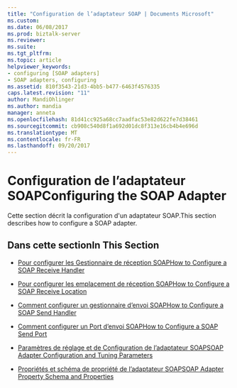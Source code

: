 ```yaml
---
title: "Configuration de l’adaptateur SOAP | Documents Microsoft"
ms.custom: 
ms.date: 06/08/2017
ms.prod: biztalk-server
ms.reviewer: 
ms.suite: 
ms.tgt_pltfrm: 
ms.topic: article
helpviewer_keywords:
- configuring [SOAP adapters]
- SOAP adapters, configuring
ms.assetid: 810f3543-21d3-4bb5-b477-6463f4576335
caps.latest.revision: "11"
author: MandiOhlinger
ms.author: mandia
manager: anneta
ms.openlocfilehash: 81d41cc925a68cc7aadfac53e82d622fe7d38461
ms.sourcegitcommit: cb908c540d8f1a692d01dc8f313e16cb4b4e696d
ms.translationtype: MT
ms.contentlocale: fr-FR
ms.lasthandoff: 09/20/2017
---
```

# <a name="configuring-the-soap-adapter"></a><span data-ttu-id="3d9e6-102">Configuration de l’adaptateur SOAP</span><span class="sxs-lookup"><span data-stu-id="3d9e6-102">Configuring the SOAP Adapter</span></span>
<span data-ttu-id="3d9e6-103">Cette section décrit la configuration d'un adaptateur SOAP.</span><span class="sxs-lookup"><span data-stu-id="3d9e6-103">This section describes how to configure a SOAP adapter.</span></span>  
  
## <a name="in-this-section"></a><span data-ttu-id="3d9e6-104">Dans cette section</span><span class="sxs-lookup"><span data-stu-id="3d9e6-104">In This Section</span></span>  
  
-   [<span data-ttu-id="3d9e6-105">Pour configurer les Gestionnaire de réception SOAP</span><span class="sxs-lookup"><span data-stu-id="3d9e6-105">How to Configure a SOAP Receive Handler</span></span>](../core/how-to-configure-a-soap-receive-handler.md)  
  
-   [<span data-ttu-id="3d9e6-106">Pour configurer les emplacement de réception SOAP</span><span class="sxs-lookup"><span data-stu-id="3d9e6-106">How to Configure a SOAP Receive Location</span></span>](../core/how-to-configure-a-soap-receive-location.md)  
  
-   [<span data-ttu-id="3d9e6-107">Comment configurer un gestionnaire d’envoi SOAP</span><span class="sxs-lookup"><span data-stu-id="3d9e6-107">How to Configure a SOAP Send Handler</span></span>](../core/how-to-configure-a-soap-send-handler.md)  
  
-   [<span data-ttu-id="3d9e6-108">Comment configurer un Port d’envoi SOAP</span><span class="sxs-lookup"><span data-stu-id="3d9e6-108">How to Configure a SOAP Send Port</span></span>](../core/how-to-configure-a-soap-send-port.md)  
  
-   [<span data-ttu-id="3d9e6-109">Paramètres de réglage et de Configuration de l’adaptateur SOAP</span><span class="sxs-lookup"><span data-stu-id="3d9e6-109">SOAP Adapter Configuration and Tuning Parameters</span></span>](../core/soap-adapter-configuration-and-tuning-parameters.md)  
  
-   [<span data-ttu-id="3d9e6-110">Propriétés et schéma de propriété de l’adaptateur SOAP</span><span class="sxs-lookup"><span data-stu-id="3d9e6-110">SOAP Adapter Property Schema and Properties</span></span>](../core/soap-adapter-property-schema-and-properties.md)